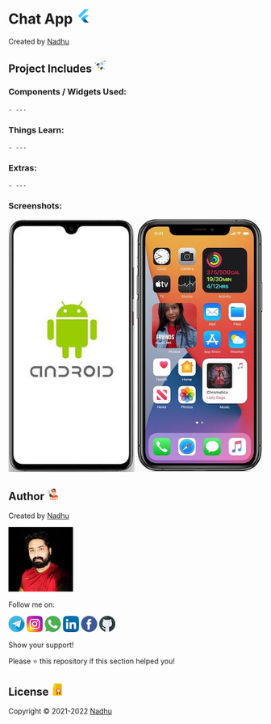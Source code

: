 # Chat App [<img src="https://github.com/iamnadhu/Flutter/blob/main/Resources/flutter-icon.png">](https://github.com/iamnadhu/Flutter/tree/main/Projects/Chat%20App)
Created by [Nadhu](https://linktr.ee/iamnadhu)


## Project Includes [<img src="https://github.com/iamnadhu/Flutter/blob/main/Resources/projects-icon.png">](https://github.com/iamnadhu/Flutter/tree/main/Projects/Chat%20App)

### Components / Widgets Used:
```
- ---
```

### Things Learn:
```
- ---
```

### Extras:
```
- ---
```

### Screenshots:
![screenshot](https://github.com/iamnadhu/Flutter/blob/main/Projects/Chat%20App/Resources/01.jpg)
![screenshot](https://github.com/iamnadhu/Flutter/blob/main/Projects/Chat%20App/Resources/02.jpg)


## Author [<img src="https://github.com/iamnadhu/Flutter/blob/main/Resources/auther-icon.png">](https://linktr.ee/iamnadhu)
Created by [Nadhu](https://linktr.ee/iamnadhu)

[<img src="https://github.com/iamnadhu/Flutter/blob/main/Resources/nadhu-icon.jpg">](https://linktr.ee/iamnadhu)

Follow me on: 

[<img src="https://github.com/iamnadhu/Flutter/blob/main/Resources/telegram-icon.png">](https://t.me/iamnadhu)
[<img src="https://github.com/iamnadhu/Flutter/blob/main/Resources/instagram-icon.png">](https://www.instagram.com/iamnadhu/)
[<img src="https://github.com/iamnadhu/Flutter/blob/main/Resources/whatsapp-icon.png">](https://api.whatsapp.com/send?phone=917293451396&lang=en)
[<img src="https://github.com/iamnadhu/Flutter/blob/main/Resources/linkedin-icon.png">](https://www.linkedin.com/in/iamnadhu/)
[<img src="https://github.com/iamnadhu/Flutter/blob/main/Resources/facebook-icon.png">](https://www.facebook.com/iamnadhu/)
[<img src="https://github.com/iamnadhu/Flutter/blob/main/Resources/github-icon.png">](https://github.com/iamnadhu)


Show your support!

Please ⭐️   this repository if this section helped you!


## License [<img src="https://github.com/iamnadhu/Flutter/blob/main/Resources/license-icon.png">](https://github.com/iamnadhu/Flutter/tree/main/Projects/Chat%20App)
Copyright © 2021-2022 [Nadhu](https://linktr.ee/iamnadhu)
